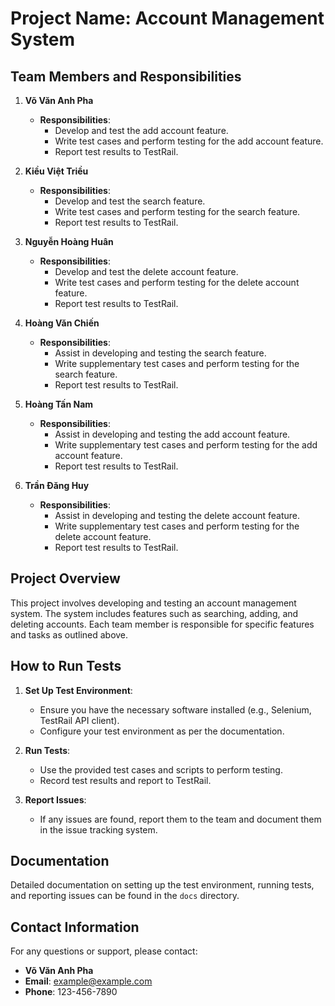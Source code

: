 # Project Name: Account Management System

## Team Members and Responsibilities

1. **Võ Văn Anh Pha**
   - **Responsibilities**:
     - Develop and test the add account feature.
     - Write test cases and perform testing for the add account feature.
     - Report test results to TestRail.

2. **Kiều Việt Triều**
   - **Responsibilities**:
     - Develop and test the search feature.
     - Write test cases and perform testing for the search feature.
     - Report test results to TestRail.

3. **Nguyễn Hoàng Huân**
   - **Responsibilities**:
     - Develop and test the delete account feature.
     - Write test cases and perform testing for the delete account feature.
     - Report test results to TestRail.

4. **Hoàng Văn Chiến**
   - **Responsibilities**:
     - Assist in developing and testing the search feature.
     - Write supplementary test cases and perform testing for the search feature.
     - Report test results to TestRail.

5. **Hoàng Tấn Nam**
   - **Responsibilities**:
     - Assist in developing and testing the add account feature.
     - Write supplementary test cases and perform testing for the add account feature.
     - Report test results to TestRail.

6. **Trần Đăng Huy**
   - **Responsibilities**:
     - Assist in developing and testing the delete account feature.
     - Write supplementary test cases and perform testing for the delete account feature.
     - Report test results to TestRail.

## Project Overview

This project involves developing and testing an account management system. The system includes features such as searching, adding, and deleting accounts. Each team member is responsible for specific features and tasks as outlined above.

## How to Run Tests

1. **Set Up Test Environment**:
   - Ensure you have the necessary software installed (e.g., Selenium, TestRail API client).
   - Configure your test environment as per the documentation.

2. **Run Tests**:
   - Use the provided test cases and scripts to perform testing.
   - Record test results and report to TestRail.

3. **Report Issues**:
   - If any issues are found, report them to the team and document them in the issue tracking system.

## Documentation

Detailed documentation on setting up the test environment, running tests, and reporting issues can be found in the `docs` directory.

## Contact Information

For any questions or support, please contact:
- **Võ Văn Anh Pha**
- **Email**: example@example.com
- **Phone**: 123-456-7890
